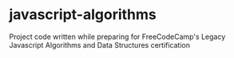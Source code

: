 # javascript-algorithms
Project code written while preparing for FreeCodeCamp's Legacy Javascript Algorithms and Data Structures certification
